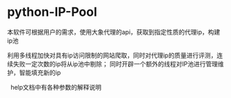 # python-IP-Pool


本软件可根据用户的需求，使用大象代理的api，获取到指定性质的代理ip，构建ip池
 

利用多线程加快对具有ip访问限制的网站爬取，同时对代理ip的质量进行评测，连续失败一定次数的ip将从ip池中剔除；
同时开辟一个额外的线程对IP池进行管理维护，智能填充新的ip

 
help文档中有各种参数的解释说明
